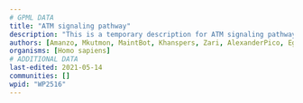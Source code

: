```yaml
---
# GPML DATA
title: "ATM signaling pathway"
description: "This is a temporary description for ATM signaling pathway"
authors: [Amanzo, Mkutmon, MaintBot, Khanspers, Zari, AlexanderPico, Egonw, Eweitz]
organisms: [Homo sapiens]
# ADDITIONAL DATA
last-edited: 2021-05-14
communities: []
wpid: "WP2516"
---
```


